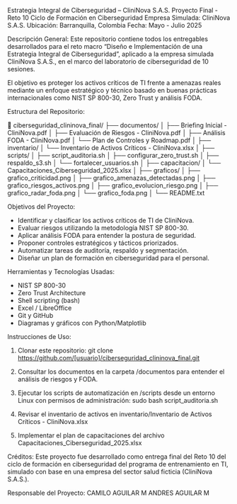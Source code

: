 Estrategia Integral de Ciberseguridad – CliniNova S.A.S.
Proyecto Final - Reto 10
Ciclo de Formación en Ciberseguridad
Empresa Simulada: CliniNova S.A.S.
Ubicación: Barranquilla, Colombia
Fecha: Mayo - Julio 2025

Descripción General:
Este repositorio contiene todos los entregables desarrollados para el reto macro “Diseño e Implementación de una Estrategia Integral de Ciberseguridad”, aplicado a la empresa simulada CliniNova S.A.S., en el marco del laboratorio de ciberseguridad de 10 sesiones.

El objetivo es proteger los activos críticos de TI frente a amenazas reales mediante un enfoque estratégico y técnico basado en buenas prácticas internacionales como NIST SP 800-30, Zero Trust y análisis FODA.

Estructura del Repositorio:

📁 ciberseguridad_clininova_final/
├── documentos/
│   ├── Briefing Inicial - CliniNova.pdf
│   ├── Evaluación de Riesgos - CliniNova.pdf
│   ├── Análisis FODA - CliniNova.pdf
│   └── Plan de Controles y Roadmap.pdf
│
├── inventario/
│   └── Inventario de Activos Críticos - CliniNova.xlsx
│
├── scripts/
│   ├── script_auditoria.sh
│   ├── configurar_zero_trust.sh
│   ├── respaldo_s3.sh
│   └── fortalecer_usuarios.sh
│
├── capacitacion/
│   └── Capacitaciones_Ciberseguridad_2025.xlsx
│
├── graficos/
│   ├── grafico_criticidad.png
│   ├── grafico_amenazas_detectadas.png
│   ├── grafico_riesgos_activos.png
│   ├── grafico_evolucion_riesgo.png
│   ├── grafico_radar_foda.png
│   └── grafico_foda.png
│
└── README.txt

Objetivos del Proyecto:
- Identificar y clasificar los activos críticos de TI de CliniNova.
- Evaluar riesgos utilizando la metodología NIST SP 800-30.
- Aplicar análisis FODA para entender la postura de seguridad.
- Proponer controles estratégicos y tácticos priorizados.
- Automatizar tareas de auditoría, respaldo y segmentación.
- Diseñar un plan de formación en ciberseguridad para el personal.

Herramientas y Tecnologías Usadas:
- NIST SP 800-30
- Zero Trust Architecture
- Shell scripting (bash)
- Excel / LibreOffice
- Git y GitHub
- Diagramas y gráficos con Python/Matplotlib

Instrucciones de Uso:

1. Clonar este repositorio:
   git clone https://github.com/[usuario]/ciberseguridad_clininova_final.git

2. Consultar los documentos en la carpeta /documentos para entender el análisis de riesgos y FODA.

3. Ejecutar los scripts de automatización en /scripts desde un entorno Linux con permisos de administración:
   sudo bash script_auditoria.sh

4. Revisar el inventario de activos en inventario/Inventario de Activos Críticos - CliniNova.xlsx

5. Implementar el plan de capacitaciones del archivo Capacitaciones_Ciberseguridad_2025.xlsx

Créditos:
Este proyecto fue desarrollado como entrega final del Reto 10 del ciclo de formación en ciberseguridad del programa de entrenamiento en TI, simulado con base en una empresa del sector salud ficticia (CliniNova S.A.S.).

Responsable del Proyecto:
CAMILO AGUILAR M
ANDRES AGUILAR M
